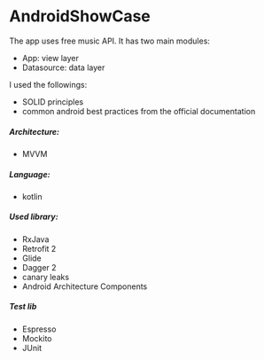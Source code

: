 # AndroidShowCase

The app uses free music API. It has two main modules:

- App: view layer
- Datasource: data layer

I used the followings:

- SOLID principles
- common android best practices from the official documentation

##### Architecture:

- MVVM

##### Language:

- kotlin

##### Used library:

- RxJava
- Retrofit 2
- Glide
- Dagger 2
- canary leaks
- Android Architecture Components

##### Test lib

- Espresso
- Mockito
- JUnit


